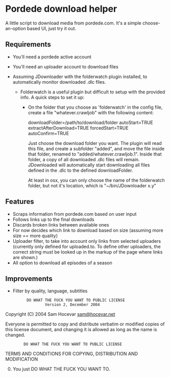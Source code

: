 Pordede download helper
=======================

A little script to download media from pordede.com.  It's a simple choose-an-option based UI, just try it out.

Requirements
------------

* You'll need a pordede active account
* You'll need an uploader account to download files
* Assuming JDownloader with the folderwatch plugin installed, to automatically monitor downloaded .dlc files.

    - Folderwatch is a useful plugin but difficult to setup with the provided info. A quick steps to set it up:
        - On the folder that you choose as 'folderwatch' in the config file, create a file "whatever.crawljob" with the
          following content:

            downloadFolder=/path/to/download/folder
            autoStart=TRUE
            extractAfterDownload=TRUE
            forcedStart=TRUE
            autoConfirm=TRUE

          Just choose the download folder you want. The plugin will read this file, and create a subfolder "added", and move the file
          inside that folder, renamed to "added/whatever.crawljob.1". Inside that folder, a copy of all downloaded .dlc files
          will remain. JDownloaded will automatically start downloading all files defined in the .dlc to the defined downloadFolder.

          At least in osx, you can only choose the name of the folderwatch folder, but not it's location, which is "~/bin/JDownloader x.y"

Features
---------

* Scraps information from pordede.com based on user input
* Follows links up to the final downloads
* Discards broken links between available ones
* For now decides which link to download based on size (assuming more size == more quality)
* Uploader filter, to take into account only links from selected uploaders (currently only defined for uploaded.to.
  To define other uploaders, the correct string must be looked up in the markup of the page where links are shown.)
* All option to download all episodes of a season

Improvements
------------

* Filter by quality, language, subtitles



            DO WHAT THE FUCK YOU WANT TO PUBLIC LICENSE
                    Version 2, December 2004

 Copyright (C) 2004 Sam Hocevar <sam@hocevar.net>

 Everyone is permitted to copy and distribute verbatim or modified
 copies of this license document, and changing it is allowed as long
 as the name is changed.

            DO WHAT THE FUCK YOU WANT TO PUBLIC LICENSE
   TERMS AND CONDITIONS FOR COPYING, DISTRIBUTION AND MODIFICATION

  0. You just DO WHAT THE FUCK YOU WANT TO.
